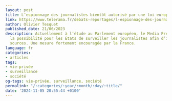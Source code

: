 ```yaml
---
layout: post
title: L’espionnage des journalistes bientôt autorisé par une loi européenne ?
link: https://www.telerama.fr/debats-reportages/l-espionnage-des-journalistes-bientot-autorise-par-une-loi-europeenne-7016097.php
author: Olivier Tesquet
published_date: 21/06/2023
description: Actuellement à l’étude au Parlement européen, le Media Freedom Act prévoit
  la possibilité pour les États de surveiller les journalistes afin d’identifier leurs
  sources. Une mesure fortement encouragée par la France.
language: fr
categories:
- articles
tags:
- vie-privée
- surveillance
- société
og-tags: vie-privée, surveillance, société
permalink: "/:categories/:year/:month/:day/:title/"
date: '2024-11-05 20:55:44 +0100'
---
```


